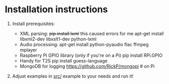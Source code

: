 Installation instructions
===========

1. Install prerequisites:
    + XML parsing:
        ~~pip install lxml~~ this caused errors for me
        apt-get install libxml2-dev libxslt1-dev python-lxml
    + Audio processing:
        apt-get install python-pyaudio flac ffmpeg mplayer
    + Raspberry Pi GPIO library (only if you're on a Pi)
        pip install RPi.GPIO
    + Handy for T2S
        pip install guess-language
    + MongoDB for logging
        https://github.com/RickP/mongopi    # on Pi


2. Adjust examples in [src/](https://github.com/legrus/home-brains/blob/master/src/) example to your needs and run it!
